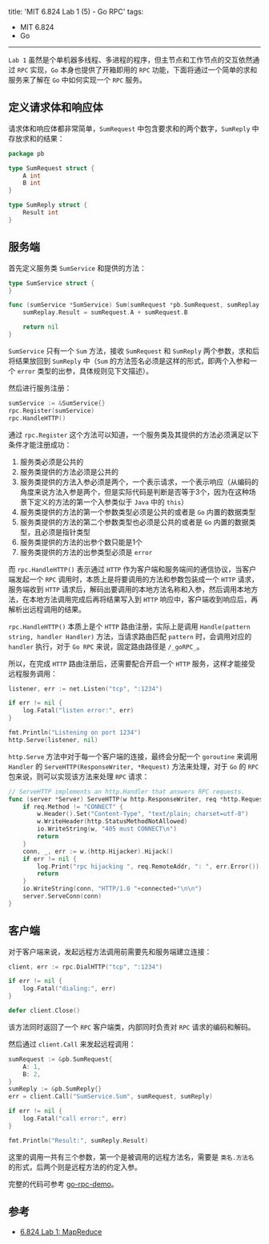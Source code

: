 title: 'MIT 6.824 Lab 1 (5) - Go RPC'
tags:
- MIT 6.824
- Go
---

`Lab 1` 虽然是个单机器多线程、多进程的程序，但主节点和工作节点的交互依然通过 `RPC` 实现，`Go` 本身也提供了开箱即用的 `RPC` 功能，下面将通过一个简单的求和服务来了解在 `Go` 中如何实现一个 `RPC` 服务。

## 定义请求体和响应体
请求体和响应体都非常简单，`SumRequest` 中包含要求和的两个数字，`SumReply` 中存放求和的结果：

```go
package pb

type SumRequest struct {
	A int
	B int
}

type SumReply struct {
	Result int
}
```

## 服务端
首先定义服务类 `SumService` 和提供的方法：

```go
type SumService struct {
}

func (sumService *SumService) Sum(sumRequest *pb.SumRequest, sumReplay *pb.SumReply) error {
	sumReplay.Result = sumRequest.A + sumRequest.B

	return nil
}
```

`SumService` 只有一个 `Sum` 方法，接收 `SumRequest` 和 `SumReply` 两个参数，求和后将结果放回到 `SumReply` 中（`Sum` 的方法签名必须是这样的形式，即两个入参和一个 `error` 类型的出参，具体规则见下文描述）。

然后进行服务注册：

```go
sumService := &SumService{}
rpc.Register(sumService)
rpc.HandleHTTP()
```

通过 `rpc.Register` 这个方法可以知道，一个服务类及其提供的方法必须满足以下条件才能注册成功：

1. 服务类必须是公共的
2. 服务类提供的方法必须是公共的
3. 服务类提供的方法入参必须是两个，一个表示请求，一个表示响应（从编码的角度来说方法入参是两个，但是实际代码是判断是否等于3个，因为在这种场景下定义的方法的第一个入参类似于 `Java` 中的 `this`）
4. 服务类提供的方法的第一个参数类型必须是公共的或者是 `Go` 内置的数据类型
5. 服务类提供的方法的第二个参数类型也必须是公共的或者是 `Go` 内置的数据类型，且必须是指针类型
6. 服务类提供的方法的出参个数只能是1个
7. 服务类提供的方法的出参类型必须是 `error`

而 `rpc.HandleHTTP()` 表示通过 `HTTP` 作为客户端和服务端间的通信协议，当客户端发起一个 `RPC` 调用时，本质上是将要调用的方法和参数包装成一个 `HTTP` 请求，服务端收到 `HTTP` 请求后，解码出要调用的本地方法名称和入参，然后调用本地方法，在本地方法调用完成后再将结果写入到 `HTTP` 响应中，客户端收到响应后，再解析出远程调用的结果。

`rpc.HandleHTTP()` 本质上是个 `HTTP` 路由注册，实际上是调用 `Handle(pattern string, handler Handler)` 方法，当请求路由匹配 `pattern` 时，会调用对应的 `handler` 执行，对于 `Go RPC` 来说，固定路由路径是 `/_goRPC_`。

所以，在完成 `HTTP` 路由注册后，还需要配合开启一个 `HTTP` 服务，这样才能接受远程服务调用：

```go
listener, err := net.Listen("tcp", ":1234")

if err != nil {
	log.Fatal("listen error:", err)
}

fmt.Println("Listening on port 1234")
http.Serve(listener, nil)
```

`http.Serve` 方法中对于每一个客户端的连接，最终会分配一个 `goroutine` 来调用 `Handler` 的 `ServeHTTP(ResponseWriter, *Request)` 方法来处理，对于 `Go` 的 `RPC` 包来说，则可以实现该方法来处理 `RPC` 请求：

```go
// ServeHTTP implements an http.Handler that answers RPC requests.
func (server *Server) ServeHTTP(w http.ResponseWriter, req *http.Request) {
	if req.Method != "CONNECT" {
		w.Header().Set("Content-Type", "text/plain; charset=utf-8")
		w.WriteHeader(http.StatusMethodNotAllowed)
		io.WriteString(w, "405 must CONNECT\n")
		return
	}
	conn, _, err := w.(http.Hijacker).Hijack()
	if err != nil {
		log.Print("rpc hijacking ", req.RemoteAddr, ": ", err.Error())
		return
	}
	io.WriteString(conn, "HTTP/1.0 "+connected+"\n\n")
	server.ServeConn(conn)
}
```

## 客户端
对于客户端来说，发起远程方法调用前需要先和服务端建立连接：

```go
client, err := rpc.DialHTTP("tcp", ":1234")

if err != nil {
	log.Fatal("dialing:", err)
}

defer client.Close()
```

该方法同时返回了一个 `RPC` 客户端类，内部同时负责对 `RPC` 请求的编码和解码。

然后通过 `client.Call` 来发起远程调用：

```go
sumRequest := &pb.SumRequest{
	A: 1,
	B: 2,
}
sumReply := &pb.SumReply{}
err = client.Call("SumService.Sum", sumRequest, sumReply)

if err != nil {
	log.Fatal("call error:", err)
}

fmt.Println("Result:", sumReply.Result)
```

这里的调用一共有三个参数，第一个是被调用的远程方法名，需要是 `类名.方法名` 的形式，后两个则是远程方法的约定入参。

完整的代码可参考 [go-rpc-demo](https://github.com/Frederick-S/go-rpc-demo)。

## 参考

* [6.824 Lab 1: MapReduce](https://pdos.csail.mit.edu/6.824/labs/lab-mr.html)